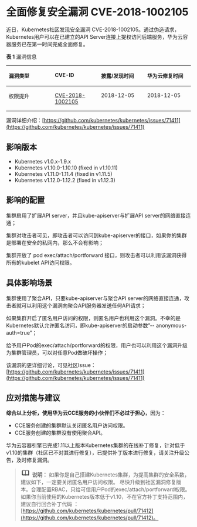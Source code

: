 # 全面修复安全漏洞 CVE-2018-1002105<a name="cce_01_0194"></a>

近日，Kubernetes社区发现安全漏洞 CVE-2018-1002105。通过伪造请求，Kubernetes用户可以在已建立的API Server连接上提权访问后端服务，华为云容器服务已在第一时间完成全面修复。

**表 1**  漏洞信息

<a name="table1565618845915"></a>
<table><thead align="left"><tr id="row065718811595"><th class="cellrowborder" valign="top" width="25%" id="mcps1.2.5.1.1"><p id="p265798165915"><a name="p265798165915"></a><a name="p265798165915"></a>漏洞类型</p>
</th>
<th class="cellrowborder" valign="top" width="25%" id="mcps1.2.5.1.2"><p id="p465798195911"><a name="p465798195911"></a><a name="p465798195911"></a>CVE-ID</p>
</th>
<th class="cellrowborder" valign="top" width="25%" id="mcps1.2.5.1.3"><p id="p365720810595"><a name="p365720810595"></a><a name="p365720810595"></a>披露/发现时间</p>
</th>
<th class="cellrowborder" valign="top" width="25%" id="mcps1.2.5.1.4"><p id="p1365711835912"><a name="p1365711835912"></a><a name="p1365711835912"></a>华为云修复时间</p>
</th>
</tr>
</thead>
<tbody><tr id="row19657198185917"><td class="cellrowborder" valign="top" width="25%" headers="mcps1.2.5.1.1 "><p id="p8360204615313"><a name="p8360204615313"></a><a name="p8360204615313"></a>权限提升</p>
</td>
<td class="cellrowborder" valign="top" width="25%" headers="mcps1.2.5.1.2 "><p id="p164879615323"><a name="p164879615323"></a><a name="p164879615323"></a><a href="https://cve.mitre.org/cgi-bin/cvename.cgi?name=CVE-2018-1002105" target="_blank" rel="noopener noreferrer">CVE-2018-1002105</a></p>
</td>
<td class="cellrowborder" valign="top" width="25%" headers="mcps1.2.5.1.3 "><p id="p206589816592"><a name="p206589816592"></a><a name="p206589816592"></a>2018-12-05</p>
</td>
<td class="cellrowborder" valign="top" width="25%" headers="mcps1.2.5.1.4 "><p id="p2658198115913"><a name="p2658198115913"></a><a name="p2658198115913"></a>2018-12-05</p>
</td>
</tr>
</tbody>
</table>

漏洞详细介绍：[https://github.com/kubernetes/kubernetes/issues/71411](https://github.com/kubernetes/kubernetes/issues/71411)

## 影响版本<a name="section1840413214196"></a>

-   Kubernetes v1.0.x-1.9.x
-   Kubernetes v1.10.0-1.10.10 \(fixed in v1.10.11\)
-   Kubernetes v1.11.0-1.11.4 \(fixed in v1.11.5\)
-   Kubernetes v1.12.0-1.12.2 \(fixed in v1.12.3\)

## 影响的配置<a name="section2586954102217"></a>

集群启用了扩展API server，并且kube-apiserver与扩展API server的网络直接连通；

集群对攻击者可见，即攻击者可以访问到kube-apiserver的接口，如果你的集群是部署在安全的私网内，那么不会有影响；

集群开放了 pod exec/attach/portforward 接口，则攻击者可以利用该漏洞获得所有的kubelet API访问权限。

## 具体影响场景<a name="section15203556132414"></a>

集群使用了聚合API，只要kube-apiserver与聚合API server的网络直接连通，攻击者就可以利用这个漏洞向聚合API服务器发送任何API请求；

如果集群开启了匿名用户访问的权限，则匿名用户也利用这个漏洞。不幸的是Kubernetes默认允许匿名访问，即kube-apiserver的启动参数”-- anonymous-auth=true”；

给予用户Pod的exec/attach/portforward的权限，用户也可以利用这个漏洞升级为集群管理员，可以对任意Pod做破坏操作；

该漏洞的更详细讨论，可见社区Issue：[https://github.com/kubernetes/kubernetes/issues/71411](https://github.com/kubernetes/kubernetes/issues/71411)

## 应对措施与建议<a name="section0943357142512"></a>

**综合以上分析，使用华为云CCE服务的小伙伴们不必过于担心**，因为：

-   CCE服务创建的集群默认关闭匿名用户访问权限。
-   CCE服务创建的集群没有使用聚合API。

华为云容器引擎已完成1.11以上版本Kubernetes集群的在线补丁修复，针对低于v1.10的集群（社区已不对其进行修复），已提供补丁版本进行修复，请关注升级公告，及时修复漏洞。

>![](public_sys-resources/icon-note.gif) **说明：** 
>如果你是自己搭建Kubernetes集群，为提高集群的安全系数，建议如下，一定要关闭匿名用户访问权限。
>尽快升级到社区漏洞修复版本。合理配置RBAC，只给可信用户Pod的exec/attach/portforward权限。
>如果你当前使用的Kubernetes版本低于v1.10，不在官方补丁支持范围内，建议自行回合补丁代码 ：[https://github.com/kubernetes/kubernetes/pull/71412](https://github.com/kubernetes/kubernetes/pull/71412)。

